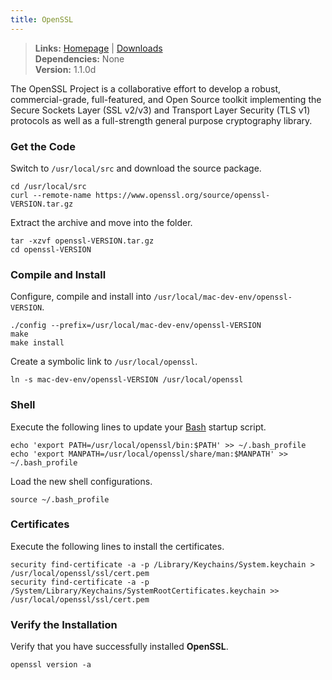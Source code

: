 ```yaml
---
title: OpenSSL
---
```


> **Links:** [Homepage](http://www.openssl.org/) | [Downloads](http://www.openssl.org/source/)  
> **Dependencies:** None  
> **Version:** <span id="version">1.1.0d</span>

The OpenSSL Project is a collaborative effort to develop a robust, commercial-grade, full-featured, and Open Source toolkit implementing the Secure Sockets Layer (SSL v2/v3) and Transport Layer Security (TLS v1) protocols as well as a full-strength general purpose cryptography library.


### Get the Code

Switch to `/usr/local/src` and download the source package.

	cd /usr/local/src
	curl --remote-name https://www.openssl.org/source/openssl-VERSION.tar.gz

Extract the archive and move into the folder.

	tar -xzvf openssl-VERSION.tar.gz
	cd openssl-VERSION


### Compile and Install

Configure, compile and install into `/usr/local/mac-dev-env/openssl-VERSION`.

	./config --prefix=/usr/local/mac-dev-env/openssl-VERSION
	make
	make install

Create a symbolic link to `/usr/local/openssl`.

	ln -s mac-dev-env/openssl-VERSION /usr/local/openssl


### Shell

Execute the following lines to update your [Bash](http://en.wikipedia.org/wiki/Bash_%28Unix_shell%29) startup script.

	echo 'export PATH=/usr/local/openssl/bin:$PATH' >> ~/.bash_profile
	echo 'export MANPATH=/usr/local/openssl/share/man:$MANPATH' >> ~/.bash_profile

Load the new shell configurations.

	source ~/.bash_profile


### Certificates

Execute the following lines to install the certificates.

	security find-certificate -a -p /Library/Keychains/System.keychain > /usr/local/openssl/ssl/cert.pem
	security find-certificate -a -p /System/Library/Keychains/SystemRootCertificates.keychain >> /usr/local/openssl/ssl/cert.pem


### Verify the Installation

Verify that you have successfully installed **OpenSSL**.

	openssl version -a
